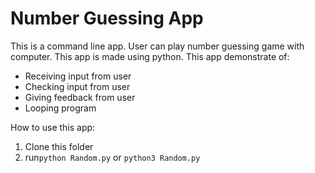 # Number Guessing App
This is a command line app. User can play number guessing game with computer. This app is made using python.
This app demonstrate of:
- Receiving input from user
- Checking input from user
- Giving feedback from user
- Looping program

How to use this app:
1. Clone this folder
2. run`python Random.py` or  `python3 Random.py`
